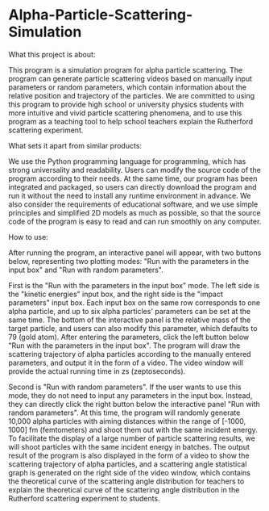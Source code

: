 # Alpha-Particle-Scattering-Simulation
What this project is about:

This program is a simulation program for alpha particle scattering. The program can generate particle scattering videos based on manually input parameters or random parameters, which contain information about the relative position and trajectory of the particles. We are committed to using this program to provide high school or university physics students with more intuitive and vivid particle scattering phenomena, and to use this program as a teaching tool to help school teachers explain the Rutherford scattering experiment.

What sets it apart from similar products:

We use the Python programming language for programming, which has strong universality and readability. Users can modify the source code of the program according to their needs. At the same time, our program has been integrated and packaged, so users can directly download the program and run it without the need to install any runtime environment in advance. We also consider the requirements of educational software, and we use simple principles and simplified 2D models as much as possible, so that the source code of the program is easy to read and can run smoothly on any computer.

How to use:

After running the program, an interactive panel will appear, with two buttons below, representing two plotting modes: "Run with the parameters in the input box" and "Run with random parameters". 

First is the "Run with the parameters in the input box" mode. The left side is the "kinetic energies" input box, and the right side is the "impact parameters" input box. Each input box on the same row corresponds to one alpha particle, and up to six alpha particles' parameters can be set at the same time. The bottom of the interactive panel is the relative mass of the target particle, and users can also modify this parameter, which defaults to 79 (gold atom). After entering the parameters, click the left button below "Run with the parameters in the input box". The program will draw the scattering trajectory of alpha particles according to the manually entered parameters, and output it in the form of a video. The video window will provide the actual running time in zs (zeptoseconds).

Second is "Run with random parameters". If the user wants to use this mode, they do not need to input any parameters in the input box. Instead, they can directly click the right button below the interactive panel "Run with random parameters". At this time, the program will randomly generate 10,000 alpha particles with aiming distances within the range of [-1000, 1000] fm (femtometers) and shoot them out with the same incident energy. To facilitate the display of a large number of particle scattering results, we will shoot particles with the same incident energy in batches. The output result of the program is also displayed in the form of a video to show the scattering trajectory of alpha particles, and a scattering angle statistical graph is generated on the right side of the video window, which contains the theoretical curve of the scattering angle distribution for teachers to explain the theoretical curve of the scattering angle distribution in the Rutherford scattering experiment to students.
